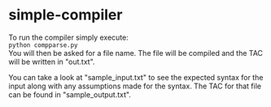 # simple-compiler
To run the compiler simply execute:  
`python compparse.py`  
You will then be asked for a file name. The file will be compiled and the TAC will be written in "out.txt".  
  
You can take a look at "sample_input.txt" to see the expected syntax for the input along with any assumptions made for the syntax. The TAC for that file can be found in "sample_output.txt".
